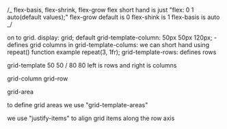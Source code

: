 /_ flex-basis, flex-shrink, flex-grow
flex short hand is just "flex: 0 1 auto(default values);"
flex-grow default is 0
flex-shink is 1
flex-basis is auto
_/

on to grid.
display: grid; default
grid-template-column: 50px 50px 120px; - defines grid columns
in grid-template-colums: we can short hand using repeat() function example repeat(3, 1fr);
grid-template-rows: defines rows

grid-template 50 50 / 80 80 left is rows and right is columns

grid-column
grid-row

grid-area

to define grid areas we use "grid-template-areas"

we use "justify-items" to align grid items along the row axis
